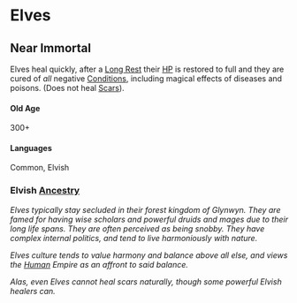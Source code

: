 # Elves

## Near Immortal

Elves heal quickly, after a [Long Rest](../../Game%20Procedures/Resting.md#Long%20Rest) their [HP](../Derived%20Statistics/Health%20Points.md) is restored to full and they are cured of *all* negative [Conditions](../../Conditions/!Conditions.md), including magical effects of diseases and poisons. (Does not heal [Scars](../Derived%20Statistics/Scars.md)).

#### Old Age

300+

#### Languages

Common, Elvish

### Elvish [Ancestry](Ancestry.md)

*Elves typically stay secluded in their forest kingdom of Glynwyn. They are famed for having wise scholars and powerful druids and mages due to their long life spans. They are often perceived as being snobby. They have complex internal politics, and tend to live harmoniously with nature.* 

*Elves culture tends to value harmony and balance above all else, and views the [Human](Humans.md) Empire as an affront to said balance.*

*Alas, even Elves cannot heal scars naturally, though some powerful Elvish healers can.*
